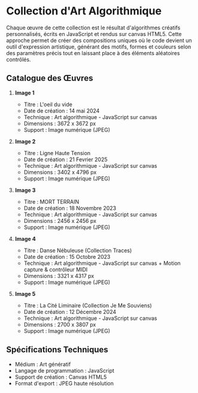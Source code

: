 # Collection d'Art Algorithmique

Chaque œuvre de cette collection est le résultat d'algorithmes créatifs personnalisés, écrits en JavaScript et rendus sur canvas HTML5. Cette approche permet de créer des compositions uniques où le code devient un outil d'expression artistique, générant des motifs, formes et couleurs selon des paramètres précis tout en laissant place à des éléments aléatoires contrôlés.

## Catalogue des Œuvres

1. **Image 1**

   - Titre : L'oeil du vide
   - Date de création : 14 mai 2024
   - Technique : Art algorithmique - JavaScript sur canvas
   - Dimensions : 3672 x 3672 px
   - Support : Image numérique (JPEG)

2. **Image 2**

   - Titre : Ligne Haute Tension
   - Date de création : 21 Fevrier 2025
   - Technique : Art algorithmique - JavaScript sur canvas
   - Dimensions : 3402 x 4796 px
   - Support : Image numérique (JPEG)

3. **Image 3**

   - Titre : MORT TERRAIN
   - Date de création : 18 Novembre 2023
   - Technique : Art algorithmique - JavaScript sur canvas
   - Dimensions : 2456 x 2456 px
   - Support : Image numérique (JPEG)

4. **Image 4**

   - Titre : Danse Nébuleuse (Collection Traces)
   - Date de création : 15 Octobre 2023
   - Technique : Art algorithmique - JavaScript sur canvas + Motion capture & contrôleur MIDI
   - Dimensions : 3321 x 4317 px
   - Support : Image numérique (JPEG)

5. **Image 5**
   - Titre : La Cité Liminaire (Collection Je Me Souviens)
   - Date de création : 12 Décembre 2024
   - Technique : Art algorithmique - JavaScript sur canvas
   - Dimensions : 2700 x 3807 px
   - Support : Image numérique (JPEG)

## Spécifications Techniques

- Médium : Art génératif
- Langage de programmation : JavaScript
- Support de création : Canvas HTML5
- Format d'export : JPEG haute résolution
